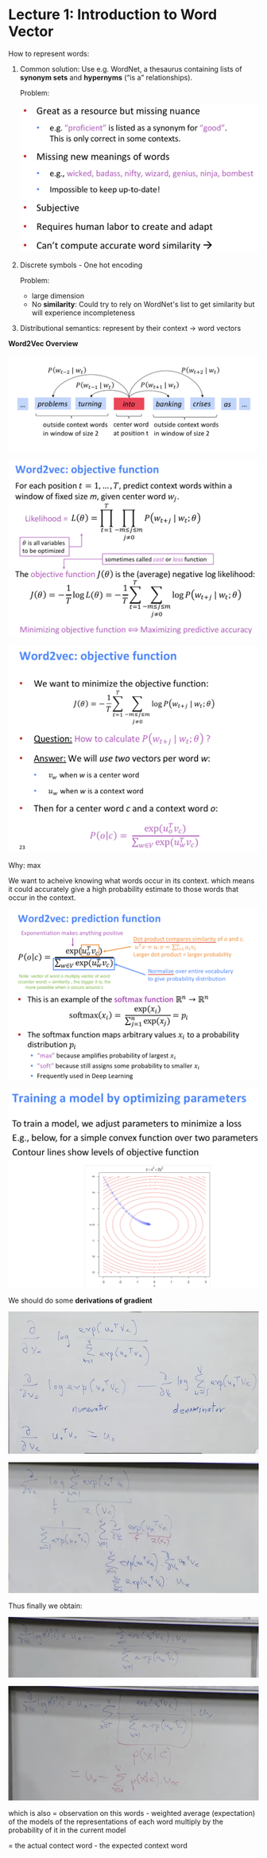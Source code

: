 

# Lecture 1: Introduction to Word Vector

How to represent words:

1. Common solution: Use e.g. WordNet, a thesaurus containing lists of **synonym sets** and **hypernyms** (“is a” relationships).

   Problem: 

   ![image-20200307222833851](img/image-20200307222833851.png)

2. Discrete symbols - One hot encoding

   Problem: 

   * large dimension
   * No **similarity**: Could try to rely on WordNet's list to get similarity but will experience incompleteness

3. Distributional semantics: represent by their context -> word vectors 



**Word2Vec Overview**

![image-20200307223133732](img/image-20200307223133732.png)

![image-20200307223145415](img/image-20200307223145415.png)

![image-20200307224744141](img/image-20200307224744141.png)

Why: max 

We want to acheive knowing what words occur in its context. which means it could accurately give a high probability estimate to those words that occur in the context.

![image-20200307225030284](img/image-20200307225030284.png)

![image-20200307225701571](img/image-20200307225701571.png)

We should do some **derivations of gradient**

![image-20200307230030574](img/image-20200307230030574.png)

![image-20200307230143875](img/image-20200307230143875.png)

Thus finally we obtain:

![image-20200307230228216](img/image-20200307230228216.png)

![image-20200307230309901](img/image-20200307230309901.png)

which is also = observation on this words - weighted average (expectation) of the models of the representations of each word multiply by the probability of it in the current model

= the actual contect word - the expected context word





 
